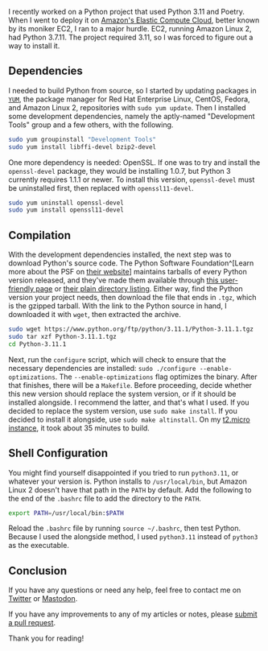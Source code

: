 I recently worked on a Python project that used Python 3.11 and Poetry. When I went
to deploy it on [Amazon's Elastic Compute Cloud](https://aws.amazon.com/ec2/), better
known by its moniker EC2, I ran to a major hurdle. EC2, running Amazon Linux 2,
had Python 3.7.11. The project required 3.11, so I was forced to figure out a way
to install it.

## Dependencies

I needed to build Python from source, so I started by updating packages
in [`YUM`](https://en.wikipedia.org/wiki/Yum_(software)), the package manager for
Red Hat Enterprise Linux, CentOS, Fedora, and Amazon Linux 2, repositories with
`sudo yum update`. Then I installed some development dependencies, namely the aptly-named
"Development Tools" group and a few others, with the following.

```bash
sudo yum groupinstall "Development Tools"
sudo yum install libffi-devel bzip2-devel
```

One more dependency is needed: OpenSSL. If one was to try and install the `openssl-devel`
package, they would be installing 1.0.7, but Python 3 currently requires 1.1.1 or
newer. To install this version, `openssl-devel` must be uninstalled first, then
replaced with `openssl11-devel`.

```bash
sudo yum uninstall openssl-devel
sudo yum install openssl11-devel
```

## Compilation

With the development dependencies installed, the next step was to download Python's
source code. The Python Software
Foundation^[Learn more about the PSF on [their website](https://www.python.org/psf-landing/)]
maintains tarballs of every Python version released, and they've made them available
through [this user-friendly page](https://www.python.org/downloads/source/) or
[their plain directory listing](https://www.python.org/ftp/python/). Either way,
find the Python version your project needs, then download the file that ends in
`.tgz`, which is the gzipped tarball. With the link to the Python source in hand,
I downloaded it with `wget`, then extracted the archive.

```bash
sudo wget https://www.python.org/ftp/python/3.11.1/Python-3.11.1.tgz
sudo tar xzf Python-3.11.1.tgz
cd Python-3.11.1
```

Next, run the `configure` script, which will check to ensure that the necessary
dependencies are installed: `sudo ./configure --enable-optimizations`. The `--enable-optimizations`
flag optimizes the binary. After that finishes, there will be a `Makefile`. Before
proceeding, decide whether this new version should replace the system version, or
if it should be installed alongside. I recommend the latter, and that's what I used.
If you decided to replace the system version, use `sudo make install`. If you decided
to install it alongside, use `sudo make altinstall`. On my [t2.micro instance](https://aws.amazon.com/ec2/instance-types/t2/),
it took about 35 minutes to build.

## Shell Configuration

You might find yourself disappointed if you tried to run `python3.11`, or whatever
your version is. Python installs to `/usr/local/bin`, but Amazon Linux 2 doesn't
have that path in the `PATH` by default. Add the following to the end of the `.bashrc`
file to add the directory to the `PATH`.

```bash
export PATH=/usr/local/bin:$PATH
```

Reload the `.bashrc` file by running `source ~/.bashrc`, then test Python. Because
I used the alongside method, I used `python3.11` instead of `python3` as the executable.

## Conclusion

If you have any questions or need any help, feel free to contact me on
[Twitter](https://twitter.com/hkamran80) or [Mastodon](https://vmst.io/@hkamran).

If you have any improvements to any of my articles or notes, please
[submit a pull request](https://github.com/hkamran80/articles#contributions).

Thank you for reading!
